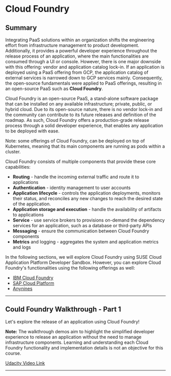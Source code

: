 # Cloud Foundry

## Summary

Integrating PaaS solutions within an organization shifts the engineering effort from infrastructure management to product development. Additionally, it provides a powerful developer experience throughout the release process of an application, where the main functionalities are consumed through a UI or console. However, there is one major downside with this offering: vendor and application catalog lock-in. If an application is deployed using a PaaS offering from GCP, the application catalog of external services is narrowed down to GCP services mainly. Consequently, the open-source fundamentals were applied to PaaS offerings, resulting in an open-source PaaS such as **Cloud Foundry**.

Cloud Foundry is an open-source PaaS, a stand-alone software package that can be installed on any available infrastructure; private, public, or hybrid cloud. Due to its open-source nature, there is no vendor lock-in and the community can contribute to its future releases and definition of the roadmap. As such, Cloud Foundry offers a production-grade release process through a solid developer experience, that enables any application to be deployed with ease.

Note: some offerings of Cloud Foundry, can be deployed on top of Kubernetes, meaning that its main components are running as pods within a cluster.

Cloud Foundry consists of multiple components that provide these core capabilities:

- **Routing** - handle the incoming external traffic and route it to applications
- **Authentication** - identity management to user accounts
- **Application lifecycle** - controls the application deployments, monitors their status, and reconciles any new changes to reach the desired state of the application.
- **Application storage and execution** - handle the availability of artifacts to applications
- **Service** - use service brokers to provisions on-demand the dependency services for an application, such as a database or third-party APIs
- **Messaging** - ensure the communication between Cloud Foundry components
- **Metrics** and logging - aggregates the system and application metrics and logs

In the following sections, we will explore Cloud Foundry using SUSE Cloud Application Platform Developer Sandbox. However, you can explore Cloud Foundry's functionalities using the following offerings as well:

- [IBM Cloud Foundry](https://www.ibm.com/cloud/cloud-foundry)
- [SAP Cloud Platform](https://www.sap.com/products/cloud-platform/get-started.html)
- [Anynines](https://paas.anynines.com/)

---

## **Could Foundry Walkthrough - Part 1**

Let's explore the release of an application using Cloud Foundry!

**Note:** The walkthrough demos aim to highlight the simplified developer experience to release an application without the need to manage infrastructure components. Learning and understanding each Cloud Foundry functionality and implementation details is not an objective for this course.

[Udacity Video Link](https://youtu.be/-JcgNGC3cpY)

---
